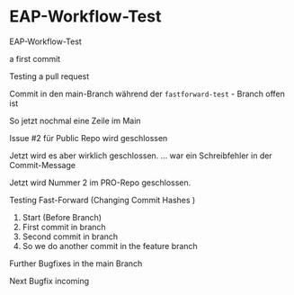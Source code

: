 # EAP-Workflow-Test
EAP-Workflow-Test

a first commit 

Testing a pull request

Commit in den main-Branch während der `fastforward-test` - Branch offen ist

So jetzt nochmal eine Zeile im Main

Issue #2 für Public Repo wird geschlossen 

Jetzt wird es aber wirklich geschlossen. ... war ein Schreibfehler in der Commit-Message

Jetzt wird Nummer 2 im PRO-Repo geschlossen.

Testing Fast-Forward (Changing Commit Hashes ) 

1) Start (Before Branch)
2) First commit in branch
3) Second commit in branch
4) So we do another commit in the feature branch

Further Bugfixes in the main Branch 

Next Bugfix incoming

